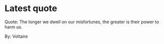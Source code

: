 # Latest quote 

Quote: The longer we dwell on our misfortunes, the greater is their power to harm us. 

By: Voltaire
